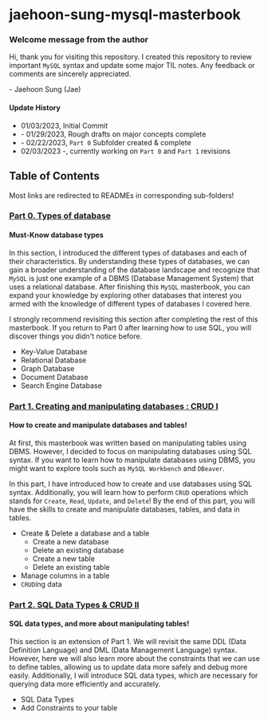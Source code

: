 # jaehoon-sung-mysql-masterbook

### Welcome message from the author

Hi, thank you for visiting this repository. I created this repository to review important `MySQL` syntax and update some major TIL notes. Any feedback or comments are sincerely appreciated.

\- Jaehoon Sung (Jae)

#### Update History

- 01/03/2023, Initial Commit
- \- 01/29/2023, Rough drafts on major concepts complete
- \- 02/22/2023, `Part 0` Subfolder created & complete
- 02/03/2023 \-, currently working on `Part 0` and `Part 1` revisions

## Table of Contents

Most links are redirected to READMEs in corresponding sub-folders!

### [Part 0. Types of database](part-0-types-of-database/README.md)

#### Must-Know database types

In this section, I introduced the different types of databases and each of their characteristics. By understanding these types of databases, we can gain a broader understanding of the database landscape and recognize that `MySQL` is just one example of a DBMS (Database Management System) that uses a relational database. After finishing this `MySQL` masterbook, you can expand your knowledge by exploring other databases that interest you armed with the knowledge of different types of databases I covered here.

I strongly recommend revisiting this section after completing the rest of this masterbook. If you return to Part 0 after learning how to use SQL, you will discover things you didn't notice before.

- Key-Value Database
- Relational Database
- Graph Database
- Document Database
- Search Engine Database

### [Part 1. Creating and manipulating databases : CRUD I](part-1/README.md)

#### How to create and manipulate databases and tables!

At first, this masterbook was written based on manipulating tables using DBMS. However, I decided to focus on manipulating databases using SQL syntax. If you want to learn how to manipulate databases using DBMS, you might want to explore tools such as `MySQL Workbench` and `DBeaver`.

In this part, I have introduced how to create and use databases using SQL syntax. Additionally, you will learn how to perform `CRUD` operations which stands for `Create`, `Read`, `Update`, and `Delete`! By the end of this part, you will have the skills to create and manipulate databases, tables, and data in tables.

- Create & Delete a database and a table
  - Create a new database
  - Delete an existing database
  - Create a new table
  - Delete an existing table
- Manage columns in a table
- `CRUD`ing data

### [Part 2. SQL Data Types & CRUD II](part-2/README.md)

#### SQL data types, and more about manipulating tables!

This section is an extension of Part 1. We will revisit the same DDL (Data Definition Language) and DML (Data Management Language) syntax. However, here we will also learn more about the constraints that we can use to define tables, allowing us to update data more safely and debug more easily. Additionally, I will introduce SQL data types, which are necessary for querying data more efficiently and accurately.

- SQL Data Types
- Add Constraints to your table
